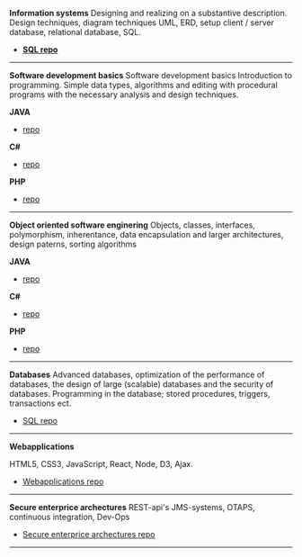 **Information systems** 
Designing and realizing on a substantive description. Design techniques, diagram techniques UML, ERD, setup client / server database, relational database, SQL.

* [**SQL repo**](https://github.com/rickadams2/SQLPortfolio/%5D) 

----------


**Software development basics**
Software development basics
Introduction to programming. Simple data types, algorithms and editing with procedural programs with the necessary analysis and design techniques.

**JAVA**
  * [repo](https://github.com/rickadams2/JAVAPortfolio/)

**C#**
* [repo](https://github.com/rickadams2/CsharpPortfolio%5D)
  
 **PHP**
 * [repo](https://github.com/rickadams2/PHPPortfolio/) 
 

----------
**Object oriented software enginering**
 Objects, classes, interfaces, polymorphism, inherentance, data encapsulation and larger architectures, design paterns, sorting algorithms

**JAVA**
  * [repo](https://github.com/rickadams2/JAVAPortfolio/)

**C#**
 * [repo](https://github.com/rickadams2/CsharpPortfolio%5D) 
  
 **PHP**
 * [repo](https://github.com/rickadams2/PHPPortfolio/) 
 


----------


**Databases**
 Advanced databases, optimization of the performance of databases, the design of large (scalable) databases and the security of databases. Programming in the database; stored procedures, triggers, transactions ect.
  * [SQL repo](https://github.com/rickadams2/SQLPortfolio/) 
  


----------

**Webapplications**

HTML5, CSS3, JavaScript, React, Node, D3, Ajax.
  * [Webapplications repo](https://github.com/rickadams2/dummyURL/)
 


----------

**Secure enterprice archectures** 
REST-api's JMS-systems, OTAPS, continuous integration, Dev-Ops
  * [Secure enterprice archectures repo](https://github.com/rickadams2/dummyURL/)
----------

